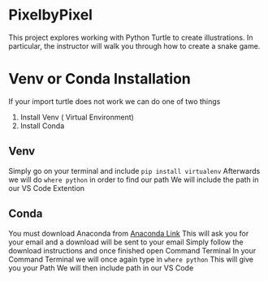 # PixelbyPixel
This project explores working with Python Turtle to create illustrations. In particular, the instructor will walk you through how to create a snake game. 

# Venv or Conda Installation
If your import turtle does not work we can do one of two things 

1. Install Venv ( Virtual Environment)
2. Install Conda

## Venv

Simply go on your terminal and include `pip install virtualenv`
Afterwards we will do `where python` in order to find our path 
We will include the path in our VS Code Extention 

## Conda

You must download Anaconda from
[Anaconda Link](https://docs.anaconda.com/anaconda/install/)
This will ask you for your email and a download will be sent to your email
Simply follow the download instructions and once finished open Command Terminal
In your Command Terminal we will once again type in `where python`
This will give you your Path
We will then include path in our VS Code
